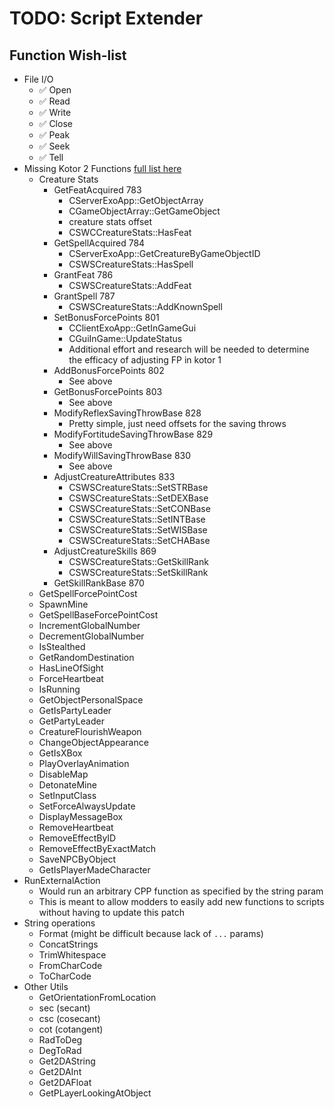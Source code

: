 ﻿# TODO: Script Extender

## Function Wish-list
- File I/O
	- ✅ Open
	- ✅ Read
	- ✅ Write
	- ✅ Close
	- ✅ Peak
	- ✅ Seek
	- ✅ Tell
- Missing Kotor 2 Functions [full list here](https://www.dropbox.com/scl/fi/di36bt4sqd4l32up8iw3n/KOTOR-NSS-Tables.xlsx?rlkey=p7c7vtygpd3sy12idv169oj27&e=1&st=q0z9k5hq&dl=0)
	- Creature Stats
		- GetFeatAcquired					783
			- CServerExoApp::GetObjectArray
			- CGameObjectArray::GetGameObject
			- creature stats offset
			- CSWCCreatureStats::HasFeat
		- GetSpellAcquired					784
			- CServerExoApp::GetCreatureByGameObjectID
			- CSWSCreatureStats::HasSpell
		- GrantFeat							786
			- CSWSCreatureStats::AddFeat
		- GrantSpell						787
			- CSWSCreatureStats::AddKnownSpell
		- SetBonusForcePoints				801
			- CClientExoApp::GetInGameGui
			- CGuiInGame::UpdateStatus 
			- Additional effort and research will be needed to determine the efficacy of adjusting FP in kotor 1
		- AddBonusForcePoints				802
			- See above
		- GetBonusForcePoints				803
			- See above
		- ModifyReflexSavingThrowBase		828
			- Pretty simple, just need offsets for the saving throws 
		- ModifyFortitudeSavingThrowBase	829
			- See above
		- ModifyWillSavingThrowBase			830
			- See above
		- AdjustCreatureAttributes			833
			- CSWSCreatureStats::SetSTRBase
			- CSWSCreatureStats::SetDEXBase
			- CSWSCreatureStats::SetCONBase
			- CSWSCreatureStats::SetINTBase
			- CSWSCreatureStats::SetWISBase
			- CSWSCreatureStats::SetCHABase
		- AdjustCreatureSkills				869
			- CSWSCreatureStats::GetSkillRank
			- CSWSCreatureStats::SetSkillRank
		- GetSkillRankBase					870
	- GetSpellForcePointCost
	- SpawnMine
	- GetSpellBaseForcePointCost
	- IncrementGlobalNumber
	- DecrementGlobalNumber
	- IsStealthed
	- GetRandomDestination
	- HasLineOfSight
	- ForceHeartbeat
	- IsRunning
	- GetObjectPersonalSpace
	- GetIsPartyLeader
	- GetPartyLeader
	- CreatureFlourishWeapon
	- ChangeObjectAppearance
	- GetIsXBox
	- PlayOverlayAnimation
	- DisableMap
	- DetonateMine
	- SetInputClass
	- SetForceAlwaysUpdate
	- DisplayMessageBox
	- RemoveHeartbeat
	- RemoveEffectByID
	- RemoveEffectByExactMatch
	- SaveNPCByObject
	- GetIsPlayerMadeCharacter
- RunExternalAction
	- Would run an arbitrary CPP function as specified by the string param
	- This is meant to allow modders to easily add new functions to scripts without having to update this patch
- String operations
	- Format (might be difficult because lack of `...` params)
	- ConcatStrings
	- TrimWhitespace
	- FromCharCode
	- ToCharCode
- Other Utils
	- GetOrientationFromLocation
	- sec (secant)
	- csc (cosecant)
	- cot (cotangent)
	- RadToDeg
	- DegToRad
	- Get2DAString
	- Get2DAInt
	- Get2DAFloat
	- GetPLayerLookingAtObject